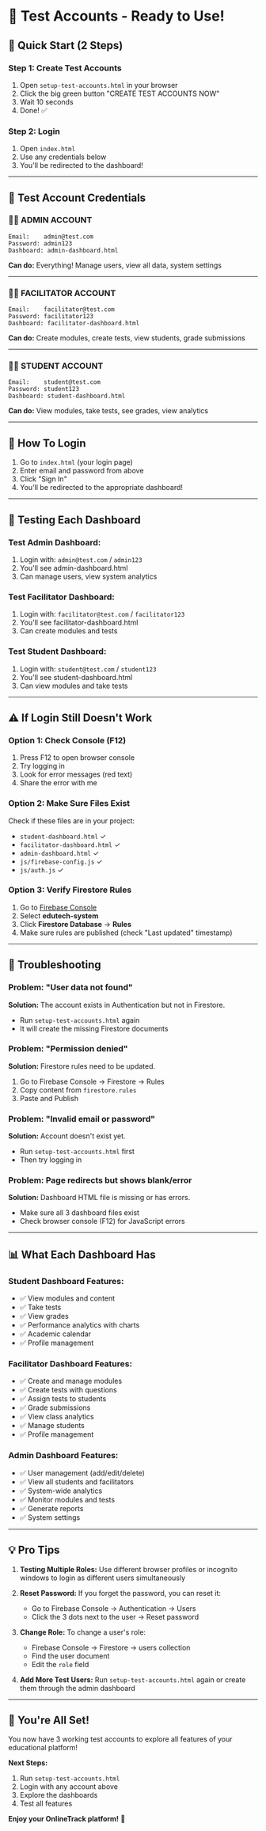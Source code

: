 # 🔑 Test Accounts - Ready to Use!

## 🚀 Quick Start (2 Steps)

### Step 1: Create Test Accounts
1. Open `setup-test-accounts.html` in your browser
2. Click the big green button "CREATE TEST ACCOUNTS NOW"
3. Wait 10 seconds
4. Done! ✅

### Step 2: Login
1. Open `index.html`
2. Use any credentials below
3. You'll be redirected to the dashboard!

---

## 👥 Test Account Credentials

### 👨‍💼 ADMIN ACCOUNT
```
Email:    admin@test.com
Password: admin123
Dashboard: admin-dashboard.html
```
**Can do:** Everything! Manage users, view all data, system settings

---

### 👨‍🏫 FACILITATOR ACCOUNT
```
Email:    facilitator@test.com
Password: facilitator123
Dashboard: facilitator-dashboard.html
```
**Can do:** Create modules, create tests, view students, grade submissions

---

### 👨‍🎓 STUDENT ACCOUNT
```
Email:    student@test.com
Password: student123
Dashboard: student-dashboard.html
```
**Can do:** View modules, take tests, see grades, view analytics

---

## 📝 How To Login

1. Go to `index.html` (your login page)
2. Enter email and password from above
3. Click "Sign In"
4. You'll be redirected to the appropriate dashboard!

---

## 🎯 Testing Each Dashboard

### Test Admin Dashboard:
1. Login with: `admin@test.com` / `admin123`
2. You'll see admin-dashboard.html
3. Can manage users, view system analytics

### Test Facilitator Dashboard:
1. Login with: `facilitator@test.com` / `facilitator123`
2. You'll see facilitator-dashboard.html
3. Can create modules and tests

### Test Student Dashboard:
1. Login with: `student@test.com` / `student123`
2. You'll see student-dashboard.html
3. Can view modules and take tests

---

## ⚠️ If Login Still Doesn't Work

### Option 1: Check Console (F12)
1. Press F12 to open browser console
2. Try logging in
3. Look for error messages (red text)
4. Share the error with me

### Option 2: Make Sure Files Exist
Check if these files are in your project:
- `student-dashboard.html` ✓
- `facilitator-dashboard.html` ✓
- `admin-dashboard.html` ✓
- `js/firebase-config.js` ✓
- `js/auth.js` ✓

### Option 3: Verify Firestore Rules
1. Go to [Firebase Console](https://console.firebase.google.com/)
2. Select **edutech-system**
3. Click **Firestore Database** → **Rules**
4. Make sure rules are published (check "Last updated" timestamp)

---

## 🔧 Troubleshooting

### Problem: "User data not found"
**Solution:** The account exists in Authentication but not in Firestore.
- Run `setup-test-accounts.html` again
- It will create the missing Firestore documents

### Problem: "Permission denied"
**Solution:** Firestore rules need to be updated.
1. Go to Firebase Console → Firestore → Rules
2. Copy content from `firestore.rules`
3. Paste and Publish

### Problem: "Invalid email or password"
**Solution:** Account doesn't exist yet.
- Run `setup-test-accounts.html` first
- Then try logging in

### Problem: Page redirects but shows blank/error
**Solution:** Dashboard HTML file is missing or has errors.
- Make sure all 3 dashboard files exist
- Check browser console (F12) for JavaScript errors

---

## 📊 What Each Dashboard Has

### Student Dashboard Features:
- ✅ View modules and content
- ✅ Take tests
- ✅ View grades
- ✅ Performance analytics with charts
- ✅ Academic calendar
- ✅ Profile management

### Facilitator Dashboard Features:
- ✅ Create and manage modules
- ✅ Create tests with questions
- ✅ Assign tests to students
- ✅ Grade submissions
- ✅ View class analytics
- ✅ Manage students
- ✅ Profile management

### Admin Dashboard Features:
- ✅ User management (add/edit/delete)
- ✅ View all students and facilitators
- ✅ System-wide analytics
- ✅ Monitor modules and tests
- ✅ Generate reports
- ✅ System settings

---

## 💡 Pro Tips

1. **Testing Multiple Roles:** Use different browser profiles or incognito windows to login as different users simultaneously

2. **Reset Password:** If you forget the password, you can reset it:
   - Go to Firebase Console → Authentication → Users
   - Click the 3 dots next to the user → Reset password

3. **Change Role:** To change a user's role:
   - Firebase Console → Firestore → users collection
   - Find the user document
   - Edit the `role` field

4. **Add More Test Users:** Run `setup-test-accounts.html` again or create them through the admin dashboard

---

## 🎉 You're All Set!

You now have 3 working test accounts to explore all features of your educational platform!

**Next Steps:**
1. Run `setup-test-accounts.html`
2. Login with any account above
3. Explore the dashboards
4. Test all features

**Enjoy your OnlineTrack platform!** 🚀

